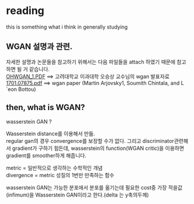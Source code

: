 # reading

this is something what i think in generally studying

WGAN 설명과 관련.
-----------------
자세한 설명과 논문들을 참고하기 위해서는 다음 파일들을 attach 하였기 때문에 참고하면 될 거 같습니다.  
[OHWGAN_1.PDF](https://github.com/comwitch/reading/files/7014041/OHWGAN_1.PDF) ==> 고려대학교 이과대학 오승상 교수님의 wgan 발표자료  
[1701.07875.pdf](https://github.com/comwitch/reading/files/7014045/1701.07875.pdf) ==> wgan paper (Martin Arjovsky1, Soumith Chintala, and L´eon Bottou)  

## then, what is WGAN? 

wasserstein GAN ?  
  
  
Wasserstein distance를 이용해서 만듦.  
regular gan의 경우 convergence를 보장할 수가 없다. 그리고 discriminator관련해서 gradient가 구하기 힘든데, wasserstein의 function(WGAN critic)을 이용하면 gradient를 smoother하게 해줍니다.  
  
metric = 일반적으로 생각하는 수학적인 개념  
divergence = metric 성질의 1번만 만족하는 함수  
  
wasserstein GAN는 가능한 분포에서 분포를 옮기는데 필요한 cost중 가장 적을값(infimum)을 Wasserstein GAN이라고 한다.(delta 는 y축의두께)  
  
 
